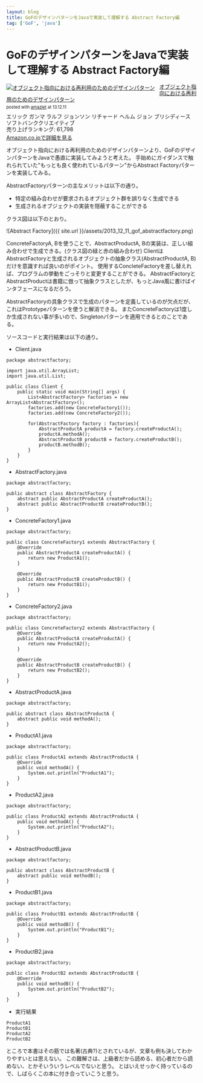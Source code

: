 ```yaml
---
layout: blog
title: GoFのデザインパターンをJavaで実装して理解する Abstract Factory編
tag: ['GoF', 'java']
---
```


# GoFのデザインパターンをJavaで実装して理解する Abstract Factory編

<div class="amazlet-box" style="margin-bottom:0px;"><div class="amazlet-image" style="float:left;margin:0px 12px 1px 0px;"><a href="http://www.amazon.co.jp/exec/obidos/ASIN/4797311126/xmisao-22/ref=nosim/" name="amazletlink" target="_blank"><img src="http://ecx.images-amazon.com/images/I/418CWTjHAFL._SL160_.jpg" alt="オブジェクト指向における再利用のためのデザインパターン" style="border: none;" /></a></div><div class="amazlet-info" style="line-height:120%; margin-bottom: 10px"><div class="amazlet-name" style="margin-bottom:10px;line-height:120%"><a href="http://www.amazon.co.jp/exec/obidos/ASIN/4797311126/xmisao-22/ref=nosim/" name="amazletlink" target="_blank">オブジェクト指向における再利用のためのデザインパターン</a><div class="amazlet-powered-date" style="font-size:80%;margin-top:5px;line-height:120%">posted with <a href="http://www.amazlet.com/" title="amazlet" target="_blank">amazlet</a> at 13.12.11</div></div><div class="amazlet-detail">エリック ガンマ ラルフ ジョンソン リチャード ヘルム ジョン ブリシディース <br />ソフトバンククリエイティブ <br />売り上げランキング: 61,798<br /></div><div class="amazlet-sub-info" style="float: left;"><div class="amazlet-link" style="margin-top: 5px"><a href="http://www.amazon.co.jp/exec/obidos/ASIN/4797311126/xmisao-22/ref=nosim/" name="amazletlink" target="_blank">Amazon.co.jpで詳細を見る</a></div></div></div><div class="amazlet-footer" style="clear: left"></div></div>

オブジェクト指向における再利用のためのデザインパターンより、GoFのデザインパターンをJavaで愚直に実装してみようと考えた。
手始めにガイダンスで触れられていた"もっとも良く使われているパターン"からAbstract Factoryパターンを実装してみる。

AbstractFactoryパターンの主なメリットは以下の通り。

- 特定の組み合わせが要求されるオブジェクト群を誤りなく生成できる
- 生成されるオブジェクトの実装を隠蔽することができる

クラス図は以下のとおり。

![Abstract Factory]({{ site.url }}/assets/2013_12_11_gof_abstractfactory.png)

ConcreteFactoryA, Bを使うことで、AbstractProductA, Bの実装は、正しい組み合わせで生成できる。(クラス図の緑と赤の組み合わせ)
ClientはAbstractFactoryと生成されるオブジェクトの抽象クラス(AbstractProductA, B)だけを意識すれば良いのがポイント。
使用するConcleteFactoryを差し替えれば、プログラムの挙動をごっそりと変更することができる。
AbstractFactoryとAbstractProductは書籍に倣って抽象クラスとしたが、もっとJava風に書けばインタフェースになるだろう。

AbstractFactoryの具象クラスで生成のパターンを定義しているのが欠点だが、これはPrototypeパターンを使うと解消できる。
またConcreteFactoryは1度しか生成されない事が多いので、Singletonパターンを適用できるとのことである。

ソースコードと実行結果は以下の通り。

- Client.java

~~~~
package abstractfactory;

import java.util.ArrayList;
import java.util.List;

public class Client {
	public static void main(String[] args) {
		List<AbstractFactory> factories = new ArrayList<AbstractFactory>();
		factories.add(new ConcreteFactory1());
		factories.add(new ConcreteFactory2());
		
		for(AbstractFactory factory : factories){
			AbstractProductA productA = factory.createProductA();
			productA.methodA();
			AbstractProductB productB = factory.createProductB();
			productB.methodB();
		}
	}
}
~~~~

- AbstractFactory.java

~~~~
package abstractfactory;

public abstract class AbstractFactory {
	abstract public AbstractProductA createProductA();
	abstract public AbstractProductB createProductB();
}
~~~~

- ConcreteFactory1.java

~~~~
package abstractfactory;

public class ConcreteFactory1 extends AbstractFactory {
	@Override
	public AbstractProductA createProductA() {
		return new ProductA1();
	}

	@Override
	public AbstractProductB createProductB() {
		return new ProductB1();
	}
}

~~~~

- ConcreteFactory2.java

~~~~
package abstractfactory;

public class ConcreteFactory2 extends AbstractFactory {
	@Override
	public AbstractProductA createProductA() {
		return new ProductA2();
	}

	@Override
	public AbstractProductB createProductB() {
		return new ProductB2();
	}
}
~~~~

- AbstractProductA.java

~~~~
package abstractfactory;

public abstract class AbstractProductA {
	abstract public void methodA();
}
~~~~

- ProductA1.java

~~~~
package abstractfactory;

public class ProductA1 extends AbstractProductA {
	@Override
	public void methodA() {
		System.out.println("ProductA1");
	}
}
~~~~

- ProductA2.java

~~~~
package abstractfactory;

public class ProductA2 extends AbstractProductA {
	public void methodA() {
		System.out.println("ProductA2");
	}
}

~~~~

- AbstractProductB.java

~~~~
package abstractfactory;

public abstract class AbstractProductB {
	abstract public void methodB();
}
~~~~

- ProductB1.java

~~~~
package abstractfactory;

public class ProductB1 extends AbstractProductB {
	@Override
	public void methodB() {
		System.out.println("ProductB1");
	}
}
~~~~

- ProductB2.java

~~~~
package abstractfactory;

public class ProductB2 extends AbstractProductB {
	@Override
	public void methodB() {
		System.out.println("ProductB2");
	}
}
~~~~

- 実行結果

~~~~
ProductA1
ProductB1
ProductA2
ProductB2
~~~~

ところで本書はその筋では名著(古典?)とされているが、文章も例も決してわかりやすいとは思えない。
この難解さは、上級者だから読める、初心者だから読めない、とかそいういうレベルでないと思う。
とはいえせっかく持っているので、しばらくこの本に付き合っていこうと思う。
